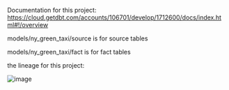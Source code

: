 Documentation for this project:
https://cloud.getdbt.com/accounts/106701/develop/1712600/docs/index.html#!/overview

models/ny_green_taxi/source is for source tables

models/ny_green_taxi/fact is for fact tables

the lineage for this project:

![image](https://user-images.githubusercontent.com/107629397/193253646-1b537967-8289-4bd9-a7cb-94b8052ec080.png)
